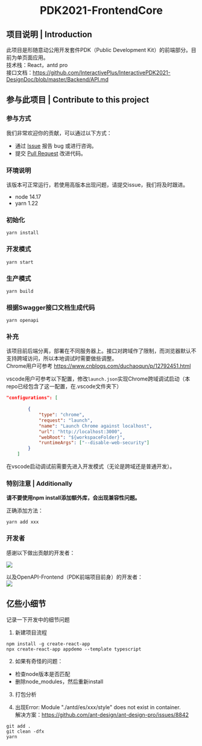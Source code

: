 <h1 align="center">PDK2021-FrontendCore</h1>

## 项目说明 | Introduction
此项目是形随意动公用开发套件PDK（Public Development Kit）的前端部分。目前为单页面应用。  
技术栈：React，antd pro  
接口文档：https://github.com/InteractivePlus/InteractivePDK2021-DesignDoc/blob/master/Backend/API.md  


## 参与此项目 | Contribute to this project
### 参与方式
我们非常欢迎你的贡献，可以通过以下方式：
- 通过 [Issue](https://github.com/InteractivePlus/PDK2021-FrontendCore/issues) 报告 bug 或进行咨询。
- 提交 [Pull Request](https://github.com/InteractivePlus/PDK2021-FrontendCore/pulls) 改进代码。

### 环境说明
该版本可正常运行，若使用高版本出现问题，请提交issue，我们将及时跟进。  
- node 14.17
- yarn 1.22

### 初始化
```
yarn install
```

### 开发模式
```
yarn start
```

### 生产模式
```
yarn build
```

### 根据Swagger接口文档生成代码
```
yarn openapi
```

### 补充
该项目前后端分离，部署在不同服务器上。接口对跨域作了限制，而浏览器默认不支持跨域访问，所以本地调试时需要做些调整。  
Chrome用户可参考 https://www.cnblogs.com/duchaoqun/p/12792451.html

vscode用户可参考以下配置，修改`launch.json`实现Chrome跨域调试启动（本repo已经包含了这一配置，在.vscode文件夹下）
```json
"configurations": [
        
        {
            "type": "chrome",
            "request": "launch",
            "name": "Launch Chrome against localhost",
            "url": "http://localhost:3000",
            "webRoot": "${workspaceFolder}",
            "runtimeArgs": ["--disable-web-security"]
        }
    ]
```
在vscode启动调试前需要先进入开发模式（无论是跨域还是普通开发）。


### 特别注意 | Additionally
**请不要使用npm install添加额外库，会出现兼容性问题。**

正确添加方法：
```
yarn add xxx
```



### 开发者
感谢以下做出贡献的开发者：  

<a href="https://github.com/InteractivePlus/PDK2021-FrontendCore/contributors">
  <img src="https://contributors-img.web.app/image?repo=InteractivePlus/PDK2021-FrontendCore" />
</a>

以及OpenAPI-Frontend（PDK前端项目前身）的开发者：  
<a href="https://github.com/InteractivePlus/OPENAPI2020-Frontend-React/contributors">
  <img src="https://contributors-img.web.app/image?repo=InteractivePlus/OPENAPI2020-Frontend-React" />
</a>

## 亿些小细节
记录一下开发中的细节问题
1. 新建项目流程
```
npm install -g create-react-app
npx create-react-app appdemo --template typescript
```  
2. 如果有奇怪的问题：
- 检查node版本是否匹配
- 删除node_modules，然后重新install

3. 打包分析

4. 出现Error: Module "./antd/es/xxx/style" does not exist in container.  
解决方案：https://github.com/ant-design/ant-design-pro/issues/8842
```
git add .
git clean -dfx
yarn
```

